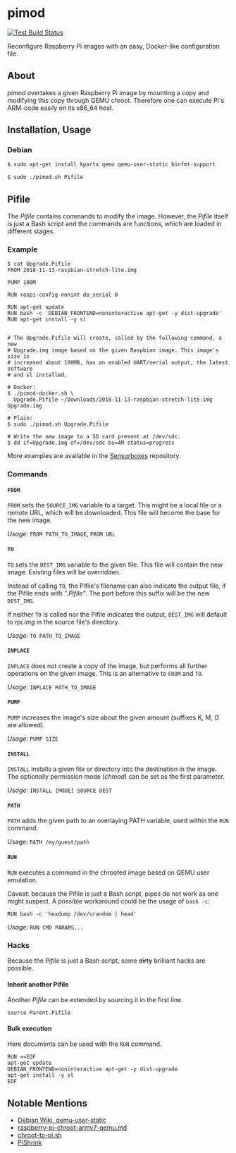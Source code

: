# pimod
[![Test Build Status](https://github.com/Nature40/pimod/workflows/Tests/badge.svg)](https://github.com/Nature40/pimod/actions?query=workflow%3A%22Tests%22)

Reconfigure Raspberry Pi images with an easy, Docker-like configuration file.


## About
*pimod* overtakes a given Raspberry Pi image by mounting a copy and modifying
this copy through QEMU chroot. Therefore one can execute Pi's ARM-code easily
on its x86\_64 host.


## Installation, Usage
### Debian
```bash
$ sudo apt-get install kpartx qemu qemu-user-static binfmt-support

$ sudo ./pimod.sh Pifile
```


## Pifile
The *Pifile* contains commands to modify the image. However, the *Pifile*
itself is just a Bash script and the commands are functions, which are loaded
in different stages.


### Example
```
$ cat Upgrade.Pifile
FROM 2018-11-13-raspbian-stretch-lite.img

PUMP 100M

RUN raspi-config nonint do_serial 0

RUN apt-get update
RUN bash -c 'DEBIAN_FRONTEND=noninteractive apt-get -y dist-upgrade'
RUN apt-get install -y sl


# The Upgrade.Pifile will create, called by the following command, a new
# Upgrade.img image based on the given Raspbian image. This image's size is
# increased about 100MB, has an enabled UART/serial output, the latest software
# and sl installed.

# Docker:
$ ./pimod-docker.sh \
  Upgrade.Pifile ~/Downloads/2018-11-13-raspbian-stretch-lite.img Upgrade.img

# Plain:
$ sudo ./pimod.sh Upgrade.Pifile

# Write the new image to a SD card present at /dev/sdc.
$ dd if=Upgrade.img of=/dev/sdc bs=4M status=progress
```

More examples are available in the
[Sensorboxes](https://github.com/Nature40/Sensorboxes) repository.


### Commands
#### `FROM`
`FROM` sets the `SOURCE_IMG` variable to a target. This might be a local file or
a remote URL, which will be downloaded. This file will become the base for
the new image.

*Usage:* `FROM PATH_TO_IMAGE`, `FROM URL`


#### `TO`
`TO` sets the `DEST_IMG` variable to the given file. This file will contain
the new image. Existing files will be overridden.

Instead of calling `TO`, the Pifile's filename can also indicate the output
file, if the Pifile ends with *".Pifile"*. The part before this suffix will be
the new `DEST_IMG`.

If neither `TO` is called nor the Pifile indicates the output, `DEST_IMG` will
default to *rpi.img* in the source file's directory.

*Usage:* `TO PATH_TO_IMAGE`


#### `INPLACE`
`INPLACE` does not create a copy of the image, but performs all further
operations on the given image. This is an alternative to `FROM` and `TO`.

*Usage:* `INPLACE PATH_TO_IMAGE`


#### `PUMP`
`PUMP` increases the image's size about the given amount (suffixes K, M, G are allowed).

*Usage:* `PUMP SIZE`


#### `INSTALL`
`INSTALL` installs a given file or directory into the destination in the
image. The optionally permission mode (*chmod*) can be set as the first
parameter.

*Usage*: `INSTALL [MODE] SOURCE DEST`


#### `PATH`
`PATH` adds the given path to an overlaying PATH variable, used within the `RUN`
command.

Usage: `PATH /my/guest/path`


#### `RUN`
`RUN` executes a command in the chrooted image based on QEMU user emulation.

Caveat: because the Pifile is just a Bash script, pipes do not work as one
might suspect. A possible workaround could be the usage of `bash -c`:

```
RUN bash -c 'hexdump /dev/urandom | head'
```

*Usage:* `RUN CMD PARAMS...`


### Hacks
Because the *Pifile* is just a Bash script, some ~~dirty~~ brilliant hacks
are possible.


#### Inherit another Pifile
Another *Pifile* can be extended by sourcing it in the first line.

```
source Parent.Pifile
```


#### Bulk execution
Here documents can be used with the `RUN` command.

```
RUN <<EOF
apt-get update
DEBIAN_FRONTEND=noninteractive apt-get -y dist-upgrade
apt-get install -y sl
EOF
```


## Notable Mentions
- [Debian Wiki, qemu-user-static](https://wiki.debian.org/RaspberryPi/qemu-user-static)
- [raspberry-pi-chroot-armv7-qemu.md](https://gist.github.com/jkullick/9b02c2061fbdf4a6c4e8a78f1312a689)
- [chroot-to-pi.sh](https://gist.github.com/htruong/7df502fb60268eeee5bca21ef3e436eb)
- [PiShrink](https://github.com/Drewsif/PiShrink)

